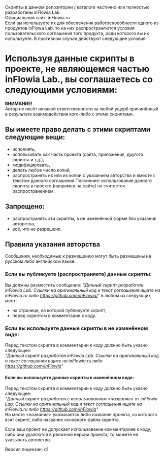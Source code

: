 Скрипты в данном репозитории / каталоге частично или полностью разработаны inFlowia Lab.  
Официальный сайт: inFlowia.ru  
Если вы используете их для обеспечения работоспособности одного из продуктов inFlowa Lab. то на них распространяются условия пользовательского соглашения того продукта, ради которого вы их используете. В противном случае действуют следующие условия:

# Используя данные скрипты в проекте, не являющемся частью inFlowia Lab., вы соглашаетесь со следующими условиями:  

**ВНИМАНИЕ!**  
Автор не несёт никакой ответственности за любой ущерб причинённый в результате взаимодействия кого-либо с этими скриптами.  

## Вы имеете право делать с этими скриптами следующие вещи:  
+ исполнять,  
+ использовать как часть проекта (сайта, приложения, другого скрипта и т.д.),  
+ модифицировать,  
+ делать любое число копий,  
+ распространять их или их копии с указанием авторства и вместе с текстом данного соглашения
Пояснение: использование данного скрипта в проекте (например на сайте) не считается распространением.

## Запрещено:  
- распространять эти скрипты, в не изменённой форме без указания авторства,  
- всё, что не разрешено.  


## Правила указания авторства  
Сообщения, необходимые к размещению могут быть размещены на русском либо английском языке.
### Если вы публикуете (распространяете) данные скрипты:  
Вы должны разместить сообщение: *"Данный скрипт разработан inFlowia Lab. Ссылки на оригинальный код и текст соглашения ищите на inFlowia.ru либо https://github.com/inFlowia/"* в любом из следующих мест:   
- на странице, на которой публикуете скрипт,  
- перед скриптом в комментарии к коду.  

### Если вы используете данные скрипты в не изменённом виде:  
Перед текстом скрипта в комментарии к коду должно быть указно следующее:  
*"Данный скрипт разработан inFlowia Lab. Ссылки на оригинальный код и текст соглашения ищите на inFlowia.ru либо https://github.com/inFlowia"*  

#### Если вы используете данные скрипты в изменённом виде:  
Перед текстом скрипта в комментарии к коду должно быть указно следующее:  
*"Данный скрипт разработан с использованием <название> от inFlowia Lab. Ссылки на оригинальный код и текст соглашения ищите на inFlowia.ru либо https://github.com/inFlowia"*  
На месте *<названия>* указывается либо название проекта, из которого взят скрипт, либо название основного файла скрипта.  

Если ваш проект не допускает использование комментариев к коду, либо они удаляются в релизной версии проекта, то можете не указывать авторство.

Версия лицензии: d1
